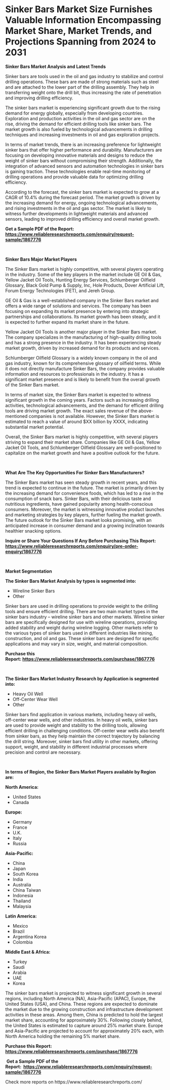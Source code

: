 <p><h1>Sinker Bars Market Size Furnishes Valuable Information Encompassing Market Share, Market Trends, and Projections Spanning from 2024 to 2031</h1></p><p><strong>Sinker Bars Market Analysis and Latest Trends</strong></p>
<p><p>Sinker bars are tools used in the oil and gas industry to stabilize and control drilling operations. These bars are made of strong materials such as steel and are attached to the lower part of the drilling assembly. They help in transferring weight onto the drill bit, thus increasing the rate of penetration and improving drilling efficiency.</p><p>The sinker bars market is experiencing significant growth due to the rising demand for energy globally, especially from developing countries. Exploration and production activities in the oil and gas sector are on the rise, driving the demand for efficient drilling tools like sinker bars. The market growth is also fueled by technological advancements in drilling techniques and increasing investments in oil and gas exploration projects.</p><p>In terms of market trends, there is an increasing preference for lightweight sinker bars that offer higher performance and durability. Manufacturers are focusing on developing innovative materials and designs to reduce the weight of sinker bars without compromising their strength. Additionally, the integration of advanced sensors and automation technologies in sinker bars is gaining traction. These technologies enable real-time monitoring of drilling operations and provide valuable data for optimizing drilling efficiency.</p><p>According to the forecast, the sinker bars market is expected to grow at a CAGR of 10.4% during the forecast period. The market growth is driven by the increasing demand for energy, ongoing technological advancements, and rising investments in the oil and gas sector. The market is likely to witness further developments in lightweight materials and advanced sensors, leading to improved drilling efficiency and overall market growth.</p></p>
<p><strong>Get a Sample PDF of the Report:&nbsp; <a href="https://www.reliableresearchreports.com/enquiry/request-sample/1867776">https://www.reliableresearchreports.com/enquiry/request-sample/1867776</a></strong></p>
<p>&nbsp;</p>
<p><strong>Sinker Bars Major Market Players</strong></p>
<p><p>The Sinker Bars market is highly competitive, with several players operating in the industry. Some of the key players in the market include GE Oil & Gas, Yellow Jacket Oil Tools, Hunting Energy Services, Schlumberger Oilfield Glossary, Black Gold Pump & Supply, Inc, Hole Products, Dover Artificial Lift, Forum Energy Technologies (FET), and Jereh Group.</p><p>GE Oil & Gas is a well-established company in the Sinker Bars market and offers a wide range of solutions and services. The company has been focusing on expanding its market presence by entering into strategic partnerships and collaborations. Its market growth has been steady, and it is expected to further expand its market share in the future.</p><p>Yellow Jacket Oil Tools is another major player in the Sinker Bars market. The company specializes in the manufacturing of high-quality drilling tools and has a strong presence in the industry. It has been experiencing steady market growth, driven by increased demand for its products and services.</p><p>Schlumberger Oilfield Glossary is a widely known company in the oil and gas industry, known for its comprehensive glossary of oilfield terms. While it does not directly manufacture Sinker Bars, the company provides valuable information and resources to professionals in the industry. It has a significant market presence and is likely to benefit from the overall growth of the Sinker Bars market.</p><p>In terms of market size, the Sinker Bars market is expected to witness significant growth in the coming years. Factors such as increasing drilling activities, technological advancements, and the demand for efficient drilling tools are driving market growth. The exact sales revenue of the above-mentioned companies is not available. However, the Sinker Bars market is estimated to reach a value of around $XX billion by XXXX, indicating substantial market potential.</p><p>Overall, the Sinker Bars market is highly competitive, with several players striving to expand their market share. Companies like GE Oil & Gas, Yellow Jacket Oil Tools, and Schlumberger Oilfield Glossary are well-positioned to capitalize on the market growth and have a positive outlook for the future.</p></p>
<p>&nbsp;</p>
<p><strong>What Are The Key Opportunities For Sinker Bars Manufacturers?</strong></p>
<p><p>The Sinker Bars market has seen steady growth in recent years, and this trend is expected to continue in the future. The market is primarily driven by the increasing demand for convenience foods, which has led to a rise in the consumption of snack bars. Sinker Bars, with their delicious taste and nutritious ingredients, have gained popularity among health-conscious consumers. Moreover, the market is witnessing innovative product launches and marketing strategies by key players, further fueling the market growth. The future outlook for the Sinker Bars market looks promising, with an anticipated increase in consumer demand and a growing inclination towards healthier snacking options.</p></p>
<p><strong>Inquire or Share Your Questions If Any Before Purchasing This Report: <a href="https://www.reliableresearchreports.com/enquiry/pre-order-enquiry/1867776">https://www.reliableresearchreports.com/enquiry/pre-order-enquiry/1867776</a></strong></p>
<p>&nbsp;</p>
<p><strong>Market Segmentation</strong></p>
<p><strong>The Sinker Bars Market Analysis by types is segmented into:</strong></p>
<p><ul><li>Wireline Sinker Bars</li><li>Other</li></ul></p>
<p><p>Sinker bars are used in drilling operations to provide weight to the drilling tools and ensure efficient drilling. There are two main market types in the sinker bars industry – wireline sinker bars and other markets. Wireline sinker bars are specifically designed for use with wireline operations, providing added stability and weight during wireline logging. Other markets refer to the various types of sinker bars used in different industries like mining, construction, and oil and gas. These sinker bars are designed for specific applications and may vary in size, weight, and material composition.</p></p>
<p><strong>Purchase this Report:&nbsp;<a href="https://www.reliableresearchreports.com/purchase/1867776">https://www.reliableresearchreports.com/purchase/1867776</a></strong></p>
<p>&nbsp;</p>
<p><strong>The Sinker Bars Market Industry Research by Application is segmented into:</strong></p>
<p><ul><li>Heavy Oil Well</li><li>Off-Center Wear Well</li><li>Other</li></ul></p>
<p><p>Sinker bars find application in various markets, including heavy oil wells, off-center wear wells, and other industries. In heavy oil wells, sinker bars are used to provide weight and stability to the drilling tools, allowing efficient drilling in challenging conditions. Off-center wear wells also benefit from sinker bars, as they help maintain the correct trajectory by balancing the drill string. Moreover, sinker bars find utility in other markets, offering support, weight, and stability in different industrial processes where precision and control are necessary.</p></p>
<p>&nbsp;</p>
<p><strong>In terms of Region, the Sinker Bars Market Players available by Region are:</strong></p>
<p>
    <p> <strong> North America: </strong>
        <ul>
            <li>United States</li>
            <li>Canada</li>
        </ul>
        </p> 
    <p> <strong> Europe: </strong>
        <ul>
            <li>Germany</li>
            <li>France</li>
            <li>U.K.</li>
            <li>Italy</li>
            <li>Russia</li>
        </ul>
        </p> 
    <p> <strong> Asia-Pacific: </strong>
        <ul>
            <li>China</li>
            <li>Japan</li>
            <li>South Korea</li>
            <li>India</li>
            <li>Australia</li>
            <li>China Taiwan</li>
            <li>Indonesia</li>
            <li>Thailand</li>
            <li>Malaysia</li>
        </ul>
        </p> 
    <p> <strong> Latin America: </strong>
        <ul>
            <li>Mexico</li>
            <li>Brazil</li>
            <li>Argentina Korea</li>
            <li>Colombia</li>
        </ul>
        </p> 
    <p> <strong> Middle East & Africa: </strong>
        <ul>
            <li>Turkey</li>
            <li>Saudi</li>
            <li>Arabia</li>
            <li>UAE</li>
            <li>Korea</li>
        </ul>
    </p>
    </p>
<p><p>The sinker bars market is projected to witness significant growth in several regions, including North America (NA), Asia-Pacific (APAC), Europe, the United States (USA), and China. These regions are expected to dominate the market due to the growing construction and infrastructure development activities in these areas. Among them, China is predicted to hold the largest market share, accounting for approximately 30%. Following closely behind, the United States is estimated to capture around 25% market share. Europe and Asia-Pacific are projected to account for approximately 20% each, with North America holding the remaining 5% market share.</p></p>
<p><strong>Purchase this Report: <a href="https://www.reliableresearchreports.com/purchase/1867776">https://www.reliableresearchreports.com/purchase/1867776</a></strong></p>
<p>&nbsp;<strong>Get a Sample PDF of the Report:&nbsp;&nbsp;<a href="https://www.reliableresearchreports.com/enquiry/request-sample/1867776">https://www.reliableresearchreports.com/enquiry/request-sample/1867776</a></strong></p>
<p><strong></strong></p>
<p>Check more reports on https://www.reliableresearchreports.com/</p>